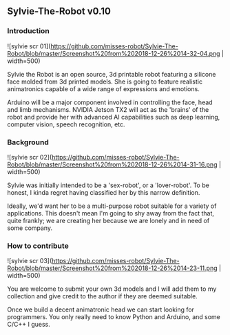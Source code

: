 ## Sylvie-The-Robot v0.10

### Introduction

![sylvie scr 01](https://github.com/misses-robot/Sylvie-The-Robot/blob/master/Screenshot%20from%202018-12-26%2014-32-04.png | width=500)

Sylvie the Robot is an open source, 3d printable robot featuring a silicone face molded from 3d printed models. 
She is going to feature realistic animatronics capable of a wide range of expressions and emotions. 

Arduino will be a major component involved in controlling the face, head and limb mechanisms. 
NVIDIA Jetson TX2 will act as the 'brains' of the robot and provide her with advanced AI capabilities such as 
deep learning, computer vision, speech recognition, etc.

### Background

![sylvie scr 02](https://github.com/misses-robot/Sylvie-The-Robot/blob/master/Screenshot%20from%202018-12-26%2014-31-16.png | width=500)

Sylvie was initially intended to be a 'sex-robot', or a 'lover-robot'. To be honest, I kinda regret having classified her 
by this narrow definition.

Ideally, we'd want her to be a multi-purpose robot suitable for a variety of applications. This doesn't mean I'm
going to shy away from the fact that, quite frankly; we are creating her because we are lonely and in need of some company.

### How to contribute

![sylvie scr 03](https://github.com/misses-robot/Sylvie-The-Robot/blob/master/Screenshot%20from%202018-12-26%2014-23-11.png | width=500)

You are welcome to submit your own 3d models and I will add them to my collection and give credit to the author if they are
deemed suitable.

Once we build a decent animatronic head we can start looking for programmers. You only really need to know Python and Arduino,
and some C/C++ I guess.
